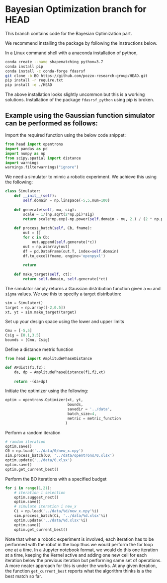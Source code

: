 # Bayesian Optimization branch for HEAD
This branch contains code for the Bayesian Optimization part.

We recommend installing the package by following the instructions below.

In a Linux command shell with a anaconda installation of python,
```bash
conda create --name shapematching python=3.7
conda install pip
conda install -c conda-forge fdasrsf
git clone -b BO https://github.com/pozzo-research-group/HEAD.git
pip install -r require.txt
pip install -e ./HEAD
```
The above installation looks slightly uncommon but this is a working solutions. 
Installation of the package `fdasrsf_python` using pip is broken.

## Example using the Gaussian function simulator can be performed as follows:

Import the required function using the below code snippet:
```python
from head import opentrons
import pandas as pd
import numpy as np
from scipy.spatial import distance
import warnings
warnings.filterwarnings("ignore")
```

We need a simulator to mimic a robotic experiment. We achieve this using the following:
```python
class Simulator:
    def __init__(self):
        self.domain = np.linspace(-5,5,num=100)
        
    def generate(self, mu, sig):
        scale = 1/(np.sqrt(2*np.pi)*sig)
        return scale*np.exp(-np.power(self.domain - mu, 2.) / (2 * np.power(sig, 2.)))
    
    def process_batch(self, Cb, fname):
        out = []
        for c in Cb:
            out.append(self.generate(*c))
        out = np.asarray(out)
        df = pd.DataFrame(out.T, index=self.domain)
        df.to_excel(fname, engine='openpyxl')
        
        return 
    
    def make_target(self, ct):
        return self.domain, self.generate(*ct)

```
The simulator simply returns a Gaussian distribution function given a `mu` and `sigma` values. We use this to specify a target distribution:
```python
sim = Simulator()
target = np.array([-2,0.5])
xt, yt = sim.make_target(target)
```

Set up your design space using the lower and upper limits
```python
Cmu = [-5,5]
Csig = [0.1,3.5]
bounds = [Cmu, Csig]
```

Define a distance metric function
```python
from head import AmplitudePhaseDistance

def APdist(f1,f2):
    da, dp = AmplitudePhaseDistance(f1,f2,xt)
    
    return -(da+dp)
```


Initiate the optimizer using the following:
```python
optim = opentrons.Optimizer(xt, yt, 
                            bounds, 
                            savedir = '../data',
                            batch_size=4,
                            metric = metric_function
                           )

```

Perform a random iteration
```python
# random iteration
optim.save()
C0 = np.load('../data/0/new_x.npy')
sim.process_batch(C0, '../data/opentrons/0.xlsx')
optim.update('../data/0.xlsx')
optim.save()
optim.get_current_best()
```

Perform the BO iterations with a specified budget
```python
for i in range(1,21):
    # iteration i selection
    optim.suggest_next()
    optim.save()
    # simulate iteration i new_x 
    Ci = np.load('../data/%d/new_x.npy'%i)
    sim.process_batch(Ci, '../data/%d.xlsx'%i)
    optim.update('../data/%d.xlsx'%i)
    optim.save()
    optim.get_current_best()

```

Note that when a robotic experiment is involved, each iteration has to  be performed with the robot in the loop thus we would perform the for loop one at a time. 
In a Jupyter notebook format, we would do this one iteration at a time, keeping the Kernel active and adding one new cell for each iteration below the previous iteration but performing same set of operations. A more neater approach for this is under the works.
At any given iteration, the function `get_current_best` reports what the algorithm thinks is a the best match so far.


